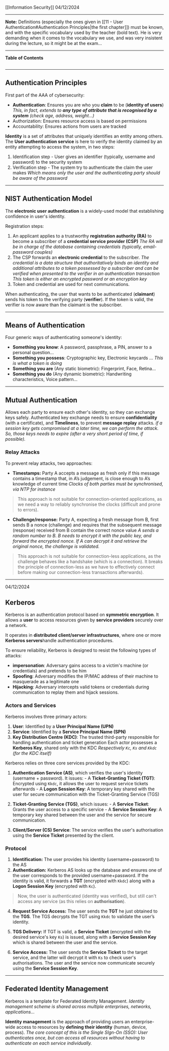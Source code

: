 [[Information Security]]
04/12/2024
****
**Note:** Definitions (especially the ones given in [[11 - User Authentication#Authentication Principles|the first chapter]]) must be known, and with the specific vocabulary used by the teacher (bold text). He is very demanding when it comes to the vocabulary we use, and was very insistent during the lecture, so it might be at the exam...
****
**Table of Contents**
```table-of-contents
```

****
## Authentication Principles

First part of the AAA of cybersecurity: 
- **Authentication**: Ensures you are who you **claim** to be (**identity of users**)
	*This, in fact, extends to **any type of attribute that is recognised by a system** (check age, address, weight...)*
- Authorization: Ensures resource access is based on permissions
- Accountability: Ensures actions from users are tracked

**Identity** is a set of attributes that uniquely identifies an entity among others. 
The **User authentication service** is here to verify the identity claimed by an entity attempting to access the system, in two steps:
1. Identification step - User gives an identifier (typically, username and password) to the security system
2. Verification step - The system try to authenticate the claim the user makes
	*Which means only the user and the authenticating party should be aware of the password*


****
## NIST Authentication Model

The **electronic user authentication** is a widely-used model that establishing confidence in user's identity. 

Registration steps:
1. An applicant applies to a trustworthy **registration authority (RA)** to become a subscriber of a **credential service provider (CSP)**
	*The RA will be in charge of the database containing credentials (typically, email-password couples)*
2. The CSP forwards an **electronic credential** to the subscriber. 
	*The credential is a data structure that authoritatively binds an identity and additional attributes to a token possessed by a subscriber and can be verified when presented to the verifier in an authentication transaction
	This token is either an encrypted password or an encryption key*
3. Token and credential are used for next communications. 

When authenticating, the user that wants to be authenticated (**claimant**) sends his token to the verifying party (**verifier**). If the token is valid, the verifier is now aware than the claimant is the subscriber.


****
## Means of Authentication

Four generic ways of authenticating someone's identity:
- **Something you know**: A password, passphrase, a PIN, answer to a personal question...
- **Something you possess**: Cryptographic key, Electronic keycards ...
	*This is what a token is doing*
- **Something you are** (Any static biometric): Fingerprint, Face, Retina...
- **Something you do** (Any dynamic biometric): Handwriting characteristics, Voice pattern... 


***
## Mutual Authentication

Allows each party to ensure each other's identity, so they can exchange keys safely.
Authenticated key exchange needs to ensure **confidentiality** (with a certificate), and **Timeliness**, to prevent **message replay** attacks.
	*if a session key gets compromised at a later time, we can perform the attack. So, those keys needs to expire (after a very short period of time, if possible).*

### Relay Attacks

To prevent relay attacks, two approaches:
- **Timestamps:** Party A accepts a message as fresh only if this message contains a timestamp that, in A’s judgement, is close enough to A’s knowledge of current time
	*Clocks of both parties must be synchronised, via NTP for instance*
> This approach is not suitable for connection-oriented applications, as we need a way to reliably synchronise the clocks (difficult and prone to errors).

- **Challenge/response:** Party A, expecting a fresh message from B, first sends B a nonce (challenge) and requires that the subsequent message (response) received from B contain the correct nonce value
	*A sends a random number to B. B needs to encrypt it with the public key, and forward the encrypted nonce. If A can decrypt it and retrieve the original nonce, the challenge is validated.*
> This approach is not suitable for connection-less applications, as the challenge behaves like a handshake (which is a connection). 
> It breaks the principle of connection-less as we have to effectively connect before making our connection-less transactions afterwards).


****
04/12/2024
## Kerberos

Kerberos is an authentication protocol based on **symmetric encryption**. It allows a **user** to access resources given by **service providers** securely over a network.

It operates in **distributed client/server infrastructures**, where one or more **Kerberos servers**handle authentication procedures.

To ensure reliability, Kerberos is designed to resist the following types of attacks:
- **impersonation**: Adversary gains access to a victim's machine (or credentials) and pretends to be him
- **Spoofing**: Adversary modifies the IP/MAC address of their machine to masquerade as a legitimate one
- **Hijacking**: Adversary intercepts valid tokens or credentials during communication to replay them and hijack sessions.

### Actors and Services

Kerberos involves three primary actors:
1. **User**: Identified by a **User Principal Name (UPN)**
2. **Service**: Identified by a **Service Principal Name (SPN)**
3. **Key Distribution Centre (KDC)**: The trusted third-party responsible for handling authentication and ticket generation
Each actor possesses a **Kerberos Key**, shared only with the KDC
	*Respectively `Kc`, `Ks` and `Kkdc` (for the KDC itself)*

Kerberos relies on three core services provided by the KDC:
1. **Authentication Service (AS)**, which verifies the user's identity (username + password).
		It issues:
        - A **Ticket-Granting Ticket (TGT)**: Encrypted using `Kkdc`, it allows the user to request service tickets afterwards
        - A **Logon Session Key**: A temporary key shared with the user for secure communication with the Ticket-Granting Service (TGS)

2. **Ticket-Granting Service (TGS)**, which issues:
        - A **Service Ticket**: Grants the user access to a specific service
        - A **Service Session Key**: A temporary key shared between the user and the service for secure communication.

3. **Client/Server (CS) Service**: The service verifies the user's authorisation using the **Service Ticket** presented by the client.

### Protocol

1. **Identification:** The user provides his identity (username+password) to the AS
2. **Authentication:** Kerberos AS looks up the database and ensures one of the user corresponds to the provided username+password. If the identity is valid, it forwards a **TGT** (encrypted with `Kkdc`) along with a **Logon Session Key** (encrypted with `Kc`).
> Now, the user is authenticated (identity was verified), but still can't access any service (as this relies on **authorisation**).

4. **Request Service Access:** The user sends the **TGT** he just obtained to the **TGS**. The TGS decrypts the TGT using `Kkdc` to validate the user’s identity.
5. **TGS Delivery:** If TGT is valid, a **Service Ticket** (encrypted with the desired service's key `Ks`) is issued, along with a **Service Session Key** which is shared between the user and the service.

6. **Service Access:** The user sends the **Service Ticket** to the target service, and the latter will decrypt it with `Ks` to check user's authorisations. The user and the service now communicate securely using the **Service Session Key**.


****
## Federated Identity Management

Kerberos is a template for Federated Identity Management.
	*Identity management scheme is shared across multiple enterprises, networks, applications...*

**Identity management** is the approach of providing users an enterprise-wide access to resources by **defining their identity** (human, device, process).
	*The core concept of this is the Single SIgn-On (SSO): User authenticates once, but can access all resources without having to authenticate on each service individually.*

